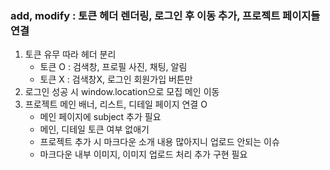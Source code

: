 ### add, modify : 토큰 헤더 렌더링, 로그인 후 이동 추가, 프로젝트 페이지들 연결

1. 토큰 유무 따라 헤더 분리
   - 토큰 O : 검색창, 프로필 사진, 채팅, 알림
   - 토큰 X : 검색창X, 로그인 회원가입 버튼만
2. 로그인 성공 시 window.location으로 모집 메인 이동
3. 프로젝트 메인 배너, 리스트, 디테일 페이지 연결 O
   - 메인 페이지에 subject 추가 필요
   - 메인, 디테일 토큰 여부 없애기
   - 프로젝트 추가 시 마크다운 소개 내용 많아지니 업로드 안되는 이슈
   - 마크다운 내부 이미지, 이미지 업로드 처리 추가 구현 필요
